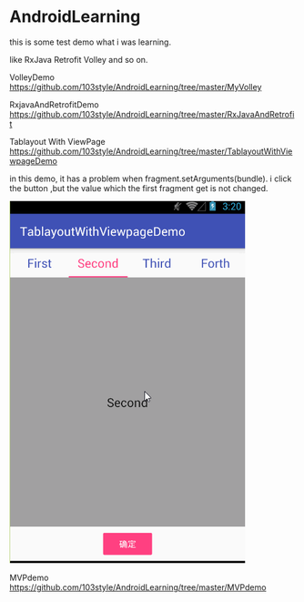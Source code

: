 # AndroidLearning
this is some test demo what i was learning.

like RxJava  Retrofit Volley  and so on.


VolleyDemo https://github.com/103style/AndroidLearning/tree/master/MyVolley

RxjavaAndRetrofitDemo https://github.com/103style/AndroidLearning/tree/master/RxJavaAndRetrofit

Tablayout With ViewPage  https://github.com/103style/AndroidLearning/tree/master/TablayoutWithViewpageDemo

in this demo, it has a problem when fragment.setArguments(bundle).  i click the button ,but the value which the first fragment get is not changed.

![image](https://github.com/103style/AndroidLearning/blob/master/gif/showTablayout.gif)

MVPdemo   https://github.com/103style/AndroidLearning/tree/master/MVPdemo
